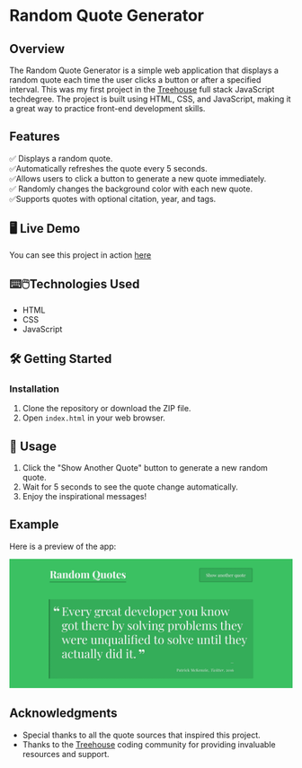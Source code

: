 # Random Quote Generator

## Overview

The Random Quote Generator is a simple web application that displays a random quote each time the user clicks a button or after a specified interval. This was my first project in the [Treehouse](https://teamtreehouse.com/) full stack JavaScript techdegree. The project is built using HTML, CSS, and JavaScript, making it a great way to practice front-end development skills.

## Features

✅ Displays a random quote.\
✅Automatically refreshes the quote every 5 seconds.\
✅Allows users to click a button to generate a new quote immediately.\
✅ Randomly changes the background color with each new quote.\
✅Supports quotes with optional citation, year, and tags.

## 🖥️ Live Demo

You can see this project in action [here](https://hermanconnor.github.io/random-quote-generator/)

## ⌨️🖱️Technologies Used

- HTML
- CSS
- JavaScript

## 🛠️ Getting Started

### Installation

1. Clone the repository or download the ZIP file.
2. Open `index.html` in your web browser.

## 📌 Usage

1. Click the "Show Another Quote" button to generate a new random quote.
2. Wait for 5 seconds to see the quote change automatically.
3. Enjoy the inspirational messages!

## Example

Here is a preview of the app:

![Preview of Random Quote Generator App](./images/screenshot.webp)

## Acknowledgments

- Special thanks to all the quote sources that inspired this project.
- Thanks to the [Treehouse](https://teamtreehouse.com/) coding community for providing invaluable resources and support.
